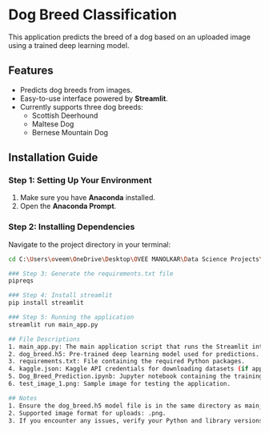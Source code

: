 # Dog Breed Classification

This application predicts the breed of a dog based on an uploaded image using a trained deep learning model.

## Features

- Predicts dog breeds from images.
- Easy-to-use interface powered by **Streamlit**.
- Currently supports three dog breeds:
  - Scottish Deerhound
  - Maltese Dog
  - Bernese Mountain Dog

## Installation Guide

### Step 1: Setting Up Your Environment
1. Make sure you have **Anaconda** installed. 
2. Open the **Anaconda Prompt**.

### Step 2: Installing Dependencies
Navigate to the project directory in your terminal:
```bash
cd C:\Users\oveem\OneDrive\Desktop\OVEE MANOLKAR\Data Science Projects\Dog Breed Classification\My project

### Step 3: Generate the requirements.txt file
pipreqs

### Step 4: Install streamlit
pip install streamlit

### Step 5: Running the application
streamlit run main_app.py

## File Descriptions
1. main_app.py: The main application script that runs the Streamlit interface and loads the model.
2. dog_breed.h5: Pre-trained deep learning model used for predictions.
3. requirements.txt: File containing the required Python packages.
4. kaggle.json: Kaggle API credentials for downloading datasets (if applicable).
5. Dog_Breed_Prediction.ipynb: Jupyter notebook containing the training code and analysis.
6. test_image_1.png: Sample image for testing the application.

## Notes
1. Ensure the dog_breed.h5 model file is in the same directory as main_app.py.
2. Supported image format for uploads: .png.
3. If you encounter any issues, verify your Python and library versions match those in requirements.txt.
